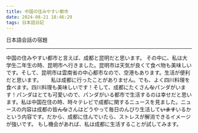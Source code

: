 ```yaml
---
title: 中国の住みやすい都市
date: 2024-08-21 18:46:29
tags: 日本語日記
---
```

日本語会話の宿題
***
中国の住みやすい都市と言えば、成都と昆明だと思います。
その中に、私は大学~~生~~二年生の時、昆明市へ行きました。昆明市は天気が良くて食べ物も美味しいです。そして、昆明市は雲南省の中心都市なので、空港もあります。生活が便利だと思います。　　
私は成都に行ったことがありません。でも、よく四川料理を食べます。四川料理も美味しいです！そして、成都にたくさん~~な~~パンダがいます！パンダはとても可愛いので、パンダがいる都市で生活するのは幸せだと思います。私は中国在住の時、時々テレビで成都に関するニュースを見ました。ニュースの内容は成都の皆~~んな~~さんはどうやって毎日のんびり生活して~~います~~いるかという内容です。だから、成都に住んでいたら、ストレスが解消できるイメージが強いです。
もし機会があれば、私は成都に生活することが試してみます。
